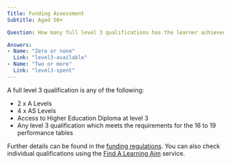 ```yaml
---
Title: Funding Assessment
Subtitle: Aged 50+

Question: How many full level 3 qualifications has the learner achieved?

Answers:
- Name: "Zero or none"
  Link: "level3-available"
- Name: "Two or more"
  Link: "level3-spent"
---
```


<div class="notification is-info is-light">
    <p>
        A full level 3 qualification is any of the following:
    </p>
    <ul>
        <li>2 x A Levels</li>
        <li>4 x AS Levels</li>
        <li>Access to Higher Education Diploma at level 3</li>
        <li>Any level 3 qualification which meets the requirements for the 16 to 19 performance tables</li>
    </ul>
    <p>
        Further details can be found in the <a href="/tags/abr">funding regulations</a>. You can also check individual qualifications using the <a href="https://findalearningaimbeta.fasst.org.uk/">Find A Learning Aim</a> service.
    </p>
</div>